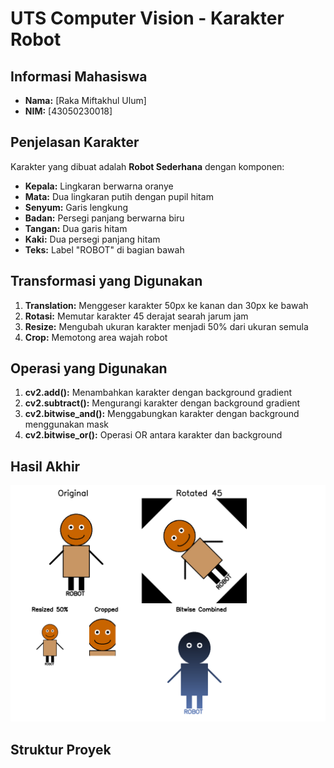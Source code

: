 # UTS Computer Vision - Karakter Robot

## Informasi Mahasiswa
- **Nama:** [Raka Miftakhul Ulum]
- **NIM:** [43050230018]

## Penjelasan Karakter
Karakter yang dibuat adalah **Robot Sederhana** dengan komponen:
- **Kepala:** Lingkaran berwarna oranye
- **Mata:** Dua lingkaran putih dengan pupil hitam
- **Senyum:** Garis lengkung
- **Badan:** Persegi panjang berwarna biru
- **Tangan:** Dua garis hitam
- **Kaki:** Dua persegi panjang hitam
- **Teks:** Label "ROBOT" di bagian bawah

## Transformasi yang Digunakan
1. **Translation:** Menggeser karakter 50px ke kanan dan 30px ke bawah
2. **Rotasi:** Memutar karakter 45 derajat searah jarum jam
3. **Resize:** Mengubah ukuran karakter menjadi 50% dari ukuran semula
4. **Crop:** Memotong area wajah robot

## Operasi yang Digunakan
1. **cv2.add():** Menambahkan karakter dengan background gradient
2. **cv2.subtract():** Mengurangi karakter dengan background gradient
3. **cv2.bitwise_and():** Menggabungkan karakter dengan background menggunakan mask
4. **cv2.bitwise_or():** Operasi OR antara karakter dan background

## Hasil Akhir
![Final Result](output/final.png)

## Struktur Proyek